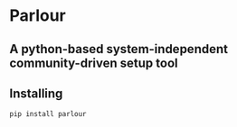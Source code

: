 # Parlour

## A python-based system-independent community-driven setup tool

## Installing

```bash
pip install parlour
```